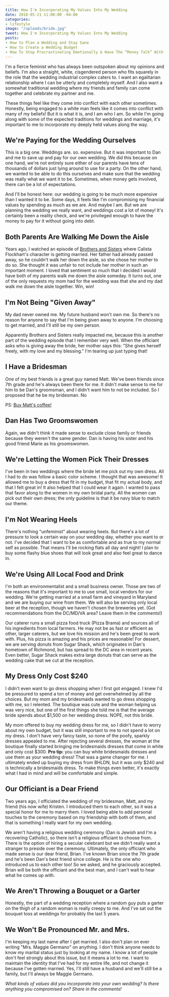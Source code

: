 ```yaml
---
title: How I'm Incorporating My Values Into My Wedding
date: 2018-05-21 11:00:00 -04:00
categories:
- lifestyle
image: "/uploads/bride.jpg"
tweet: How I'm Incorporating My Values Into My Wedding
posts:
- How to Plan a Wedding and Stay Sane
- How to Create a Wedding Budget
- How To Stop Procrastinating Emotionally & Have The “Money Talk” With Your S.O.
---
```


I'm a fierce feminist who has always been outspoken about my opinions and beliefs. I'm also a straight, white, cisgendered person who fits squarely in the role that the wedding industrial complex caters to. I want an egalitarian relationship where I can be utterly and completely myself. And I also want a somewhat traditional wedding where my friends and family can come together and celebrate my partner and me.

These things feel like they come into conflict with each other sometimes. Honestly, being engaged to a white man feels like it comes into conflict with many of my beliefs! But it is what it is, and I am who I am. So while I'm going along with some of the expected traditions for weddings and marriage, it's important to me to incorporate my deeply held values along the way.

## We're Paying for the Wedding Ourselves

This is a big one. Weddings are. so. expensive. But it was important to Dan and me to save up and pay for our own wedding. We did this because on one hand, we're not entirely sure either of our parents have tens of thousands of dollars just lying around to use for a party. On the other hand, we wanted to be able to do this ourselves and make sure that the wedding was really what we want it to be. Sometimes, when money gets involved, there can be a lot of expectations.

And I'll be honest here: our wedding is going to be much more expensive than I wanted it to be. Some days, it feels like I'm compromising my financial values by spending as much as we are. And maybe I am. But we are planning the wedding we really want, and weddings cost a lot of money! It's certainly been a reality check, and we're privileged enough to have the money to pay for it without going into debt.

## Both Parents Are Walking Me Down the Aisle

Years ago, I watched an episode of [Brothers and Sisters](https://www.imdb.com/title/tt0758737/) where Calista Flockhart's character is getting married. Her father had already passed away, so he couldn't walk her down the aisle, so she chose her mother to do so. She thought it was unfair to not include her mother in such an important moment. I loved that sentiment so much that I decided I would have both of my parents walk me down the aisle someday. It turns out, one of the only requests my mom had for the wedding was that she and my dad walk me down the aisle together. Win, win!

## I'm Not Being "Given Away"

My dad never owned me. My future husband won't own me. So there's no reason for anyone to say that I'm being given away to anyone. I'm choosing to get married, and I'll still be my own person.

Apparently Brothers and Sisters really impacted me, because this is another part of the wedding episode that I remember very well. When the officiant asks who is giving away the bride, her mother says this: "She gives herself freely, with my love and my blessing." I'm tearing up just typing that!

## I Have a Bridesman

One of my best friends is a great guy named Matt. We've been friends since 7th grade and he's always been there for me. It didn't make sense to me for him to be Dan's groomsman, and I didn't want him to not be included. So I proposed that he be my bridesman. No

PS: [Buy Matt's coffee!](http://simpleroastcoffee.com/)

## Dan Has Two Groomswomen

Again, we didn't think it made sense to exclude close family or friends because they weren't the same gender. Dan is having his sister and his good friend Marie as his groomswomen.

## We're Letting the Women Pick Their Dresses

I've been in two weddings where the bride let me pick out my own dress. All I had to do was follow a basic color scheme. I thought that was awesome! It allowed me to buy a dress that fit in my budget, that fit my actual body, and that I felt great in! It also helped that I could wear it again. I wanted to pass that favor along to the women in my own bridal party. All the women can pick out their own dress; the only guideline is that it be navy blue to match our theme.

## I'm Not Wearing Heels

There's nothing "unfeminist" about wearing heels. But there's a lot of pressure to look a certain way on your wedding day, whether you want to or not. I've decided that I want to be as comfortable and as true to my normal self as possible. That means I'll be rocking flats all day and night! I plan to buy some flashy blue shoes that will look great and also feel great to dance in.

## We're Using All Local Food and Drink

I'm both an environmentalist and a small business owner. Those are two of the reasons that it's important to me to use small, local vendors for our wedding. We're getting married at a small farm and vineyard in Maryland and we are buying our wine from them. We will also be serving only local beer at the reception, though we haven't chosen the breweries yet. (Got recommendations from the DC/MD/VA area? Leave them in the comments!)

Our caterer runs a small pizza food truck (Pizza Brama) and sources all of his ingredients from local farmers. He may not be as fast or efficient as other, larger caterers, but we love his mission and he's been great to work with. Plus, his pizza is amazing and his prices are reasonable! For dessert, we are serving donuts from Sugar Shack, which originates in Dan's hometown of Richmond, but has spread to the DC area in recent years. Even better, Sugar Shack makes extra large donuts that can serve as the wedding cake that we cut at the reception.

## My Dress Only Cost $240

I didn't even want to go dress shopping when I first got engaged. I knew I'd be pressured to spend a ton of money and get overwhelmed by all the choices. But my mom and my bridesmaids wanted to go dress shopping with me, so I relented. The boutique was cute and the woman helping us was very nice, but one of the first things she told me is that the average bride spends about $1,500 on her wedding dress. NOPE, not this bride.

My mom offered to buy my wedding dress for me, so I didn't have to worry about my own budget, but it was still important to me to not spend a lot on my dress. I don't have very fancy taste, so none of the poofy, sparkly dresses appealed to me. After rejecting several dresses, the woman at the boutique finally started bringing me bridesmaids dresses that come in white and only cost $300. **Pro tip:** you can buy white bridesmaids dresses and use them as your wedding dress! That was a game changer for me. I ultimately ended up buying my dress from BHLDN, but it was only $240 and is technically a bridesmaids dress. To make things even better, it's exactly what I had in mind and will be comfortable and simple.

## Our Officiant is a Dear Friend

Two years ago, I officiated the wedding of my bridesman, Matt, and my friend (his now wife) Kristen. I introduced them to each other, so it was a special honor for me to marry them. I loved being able to add personal touches to the ceremony based on my friendship with both of them, and that is something I really want for my own wedding.

We aren't having a religious wedding ceremony (Dan is Jewish and I'm a recovering Catholic), so there isn't a religious officiant to choose from. There is the option of hiring a secular celebrant but we didn't really want a stranger to preside over the ceremony. Ultimately, the only officiant who made sense is our dear friend, Brian. I've known Brian since the 7th grade and he's been Dan's best friend since college. He is the one who introduced us to each other too! So we asked, and he graciously accepted. Brian will be both the officiant and the best man, and I can't wait to hear what he comes up with.

## We Aren't Throwing a Bouquet or a Garter

Honestly, the part of a wedding reception where a random guy puts a garter on the thigh of a random woman is really creepy to me. And I've sat out the bouquet toss at weddings for probably the last 5 years. 

## We Won't Be Pronounced Mr. and Mrs.

I'm keeping my last name after I get married. I also don't plan on ever writing "Mrs. Maggie Germano" on anything. I don't think anyone needs to know my marital status just by looking at my name. I know a lot of people don't feel strongly about this issue, but it means a lot to me. I want to maintain the identity that I've had for my entire life, and not change it because I've gotten married. Yes, I'll still have a husband and we'll still be a family, but I'll always be Maggie Germano.

*What kinds of values did you incorporate into your own wedding? Is there anything you compromised on? Share in the comments!*